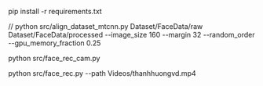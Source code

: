 
pip install -r requirements.txt

// python src/align_dataset_mtcnn.py  Dataset/FaceData/raw Dataset/FaceData/processed --image_size 160 --margin 32  --random_order --gpu_memory_fraction 0.25

python src/face_rec_cam.py 

python src/face_rec.py --path Videos/thanhhuongvd.mp4
